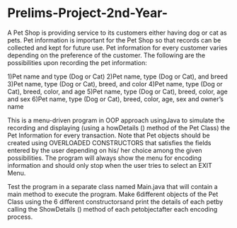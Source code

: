 # Prelims-Project-2nd-Year-

A Pet Shop is providing service to its customers either having dog or cat as pets. Pet information is important for the 
Pet  Shop  so  that  records  can  be  collected  and  kept  for  future  use.  Pet  information  for  every  customer  varies
depending on the preference of the customer. The following are the possibilities upon recording the pet information:

  1)Pet name and type (Dog or Cat)
  2)Pet name, type (Dog or Cat), and breed
  3)Pet name, type (Dog or Cat), breed, and color
  4)Pet name, type (Dog or Cat), breed, color, and age
  5)Pet name, type (Dog or Cat), breed, color, age and sex
  6)Pet name, type (Dog or Cat), breed, color, age, sex and owner’s name
  
This is a  menu-driven  program  in  OOP  approach  usingJava to  simulate  the  recording  and  displaying (using  a 
howDetails () method of the Pet Class) the Pet Information for every transaction. Note that Pet objects should be 
created  using  OVERLOADED  CONSTRUCTORS  that  satisfies  the  fields  entered  by  the  user  depending  on  his/  her
choice among the given possibilities. The program will always show the menu for encoding information and should 
only stop when the user tries to select an EXIT Menu.

Test  the  program  in  a  separate  class  named  Main.java  that  will  contain  a main  method  to  execute  the  program. 
Make 6different objects of the Pet Class using the 6 different constructorsand print the details of each petby calling 
the ShowDetails () method of each petobjectafter each encoding process.
